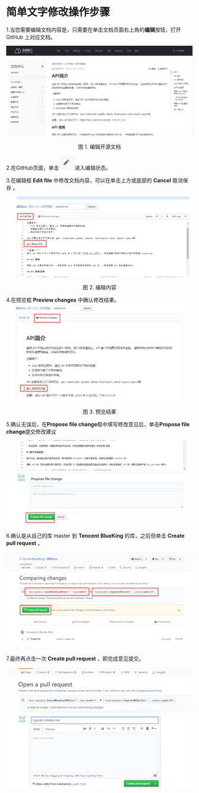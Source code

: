 # 简单文字修改操作步骤

1.当您需要编辑文档内容是，只需要在单击文档页面右上角的**编辑**按钮，打开 GitHub 上对应文档。

![1577071893871](../typora-user-images/1577071893871.png)

 <center>图 1. 编辑开源文档 </center>

2.在GitHub页面，单击![1577072206465](../typora-user-images/1577072206465.png)进入编辑状态。

3.在编辑框 **Edit file** 中修改文档内容，可以在单击上方或底部的  **Cancel** 取消保存 。

![1577072392942](../typora-user-images/1577072392942.png)

 <center> 图 2. 编辑内容 </center>

4.在预览框 **Preview changes** 中确认修改结果。![1577072459036](../typora-user-images/1577072459036.png)

 <center> 图 3. 预览结果 </center>


5.确认无误后，在**Propose file change**框中填写修改意见后，单击**Propose file change**提交修改建议

   ![1577172276823](../typora-user-images/1577172276823.png)

6.确认是从自己的库 master 到 **Tencent BlueKing** 的库，之后但单击 **Create pull request** 。

![1577172537578](../typora-user-images/1577172537578.png)


7.最终再点击一次 **Create pull request** ，即完成意见提交。

![1577172576685](../typora-user-images/1577172576685.png)

